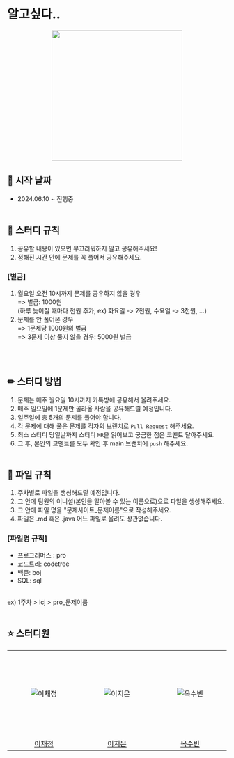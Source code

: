 # 알고싶다..
<p align = "center">
  <img src="https://github.com/Algo-sipda/.github/assets/112626357/e9b74137-c997-46d5-a631-21b17c215bdb" width="300px" height=auto />
</p>

## 📆 시작 날짜
- 2024.06.10 ~ 진행중
<br/><br/>

## 📝 스터디 규칙
1. 공유할 내용이 있으면 부끄러워하지 말고 공유해주세요!
2. 정해진 시간 안에 문제를 꼭 풀어서 공유해주세요.

### [벌금]
1. 월요일 오전 10시까지 문제를 공유하지 않을 경우<br/>
   => 벌금: 1000원<br/>
   (하루 늦어질 때마다 천원 추가, ex) 화요일 -> 2천원, 수요일 -> 3천원, ...)
3. 문제를 안 풀어온 경우<br/>
   => 1문제당 1000원의 벌금<br/>
   => 3문제 이상 풀지 않을 경우: 5000원 벌금

<br/><br/>

## ✏ 스터디 방법
1. 문제는 매주 월요일 10시까지 카톡방에 공유해서 올려주세요.
2. 매주 일요일에 1문제만 골라올 사람을 공유해드릴 예정입니다.
3. 일주일에 총 5개의 문제를 풀어야 합니다.
4. 각 문제에 대해 풀은 문제를 각자의 브랜치로 `Pull Request` 해주세요.
5. 최소 스터디 당일날까지 스터디 `MR`을 읽어보고 궁금한 점은 코멘트 달아주세요.
6. 그 후, 본인의 코멘트를 모두 확인 후 main 브랜치에 `push` 해주세요.
<br/><br/>

## 📂 파일 규칙
1. 주차별로 파일을 생성해드릴 예정입니다.
2. 그 안에 팀원의 이니셜(본인을 알아볼 수 있는 이름으로)으로 파일을 생성해주세요.
3. 그 안에 파일 명을 "문제사이트_문제이름"으로 작성해주세요.
4. 파일은 .md 혹은 .java 어느 파일로 올려도 상관없습니다.

### [파일명 규칙]
- 프로그래머스 : pro
- 코드트리: codetree
- 백준: boj
- SQL: sql
  
<br/>
ex) 1주차 > lcj > pro_문제이름

<br/>
<br/>

## ⭐️ 스터디원

<table align="center" stlye="width: 80%; table-layout: fixed;">
  <tr align="center">
    <td style="text-align: center;" width="200" height="200"><img src="https://avatars.githubusercontent.com/u/112626357" alt="이채정" ></td>
    <td style="text-align: center;" width="200" height="200"><img src="https://avatars.githubusercontent.com/u/78905126" alt="이지은" ></td>
    <td style="text-align: center;" width="200" height="200"><img src="https://avatars.githubusercontent.com/u/12527782" alt="옥수빈" ></td>
  </tr>
  <tr  align="center">
    <td style="text-align: center;" ><a href="https://github.com/chaejeong-lee">이채정</a></td>
    <td style="text-align: center;"><a href="https://github.com/jini11">이지은</a></td>
    <td style="text-align: center;"><a href="https://github.com/Endura0535">옥수빈</a></td>
  </tr>
</table>
